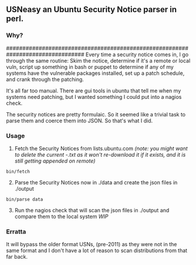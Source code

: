 ## USNeasy an Ubuntu Security Notice parser in perl.

### Why?
################################################################################
Every time a security notice comes in, I go through the same routine: Skim the
notice, determine if it's a remote or local vuln, script up something in bash
or puppet to determine if any of my systems have the vulnerable packages
installed, set up a patch schedule, and crank through the patching.

It's all far too manual. There are gui tools in ubuntu that tell me when my
systems need patching, but I wanted something I could put into a nagios check.

The security notices are pretty formulaic. So it seemed like a trivial task to
parse them and coerce them into JSON. So that's what I did.


### Usage
1) Fetch the Security Notices from lists.ubuntu.com *(note: you might want to delete the current <year>-<month>.txt as it won't re-download it if it exists, and it is still getting appended on remote)*

```
bin/fetch
```

2) Parse the Security Notices now in ./data and create the json files in ./output
```
bin/parse data
```

3) Run the nagios check that will scan the json files in ./output and compare them to the local system
*WIP*

### Erratta
It will bypass the older format USNs, (pre-2011) as they were not in the same format and I don't have a lot of reason to scan distributions from that far back.
